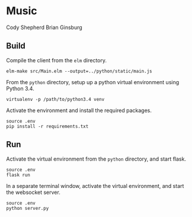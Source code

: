 # Music

Cody Shepherd
Brian Ginsburg

## Build

Compile the client from the `elm` directory.
```
elm-make src/Main.elm --output=../python/static/main.js
```

From the `python` directory, setup up a python virtual environment using Python 3.4.

```
virtualenv -p /path/to/python3.4 venv
```

Activate the environment and install the required packages.
```
source .env
pip install -r requirements.txt
```


## Run

Activate the virtual environment from the `python` directory, and start flask.

```
source .env
flask run
```

In a separate terminal window, activate the virtual environment, and start the websocket server.
```
source .env
python server.py
```
